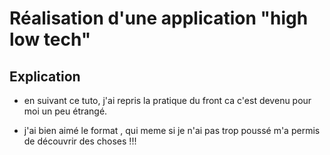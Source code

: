 # Réalisation d'une application "high low tech"

## Explication

+ en suivant ce tuto, j'ai repris la pratique du front ca c'est devenu pour moi un peu étrangé.

+ j'ai bien aimé le format , qui meme si je n'ai pas trop poussé m'a permis de découvrir des choses !!!